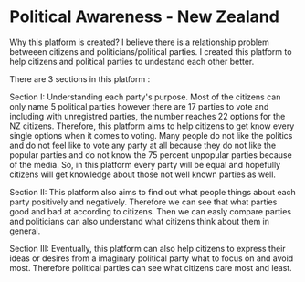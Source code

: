 # Political Awareness - New Zealand
Why this platform is created? I believe there is a relationship problem betweeen citizens and politicians/political parties. I created this platform to help citizens and political parties to undestand each other better.

There are 3 sections in this platform :

Section I:
Understanding each party's purpose. Most of the citizens can only name 5 political parties however there are 17 parties to vote and including with unregistred parties, the number reaches 22 options for the NZ citizens. Therefore, this platform aims to help citizens to get know every single options when it comes to voting. Many people do not like the politics and do not feel like to vote any party at all because they do not like the popular parties and do not know the 75 percent unpopular parties because of the media. So, in this platform every party will be equal and hopefully citizens will get knowledge about those not well known parties as well.


Section II:
This platform also aims to find out what people things about each party positively and negatively. Therefore we can see that what parties good and bad at according to citizens. Then we can easly compare parties and politicians can also understand what citizens think about them in general.


Section III:
Eventually, this platform can also help citizens to express their ideas or desires from a imaginary political party what to focus on and avoid most. Therefore political parties can see what citizens care most and least.
      
